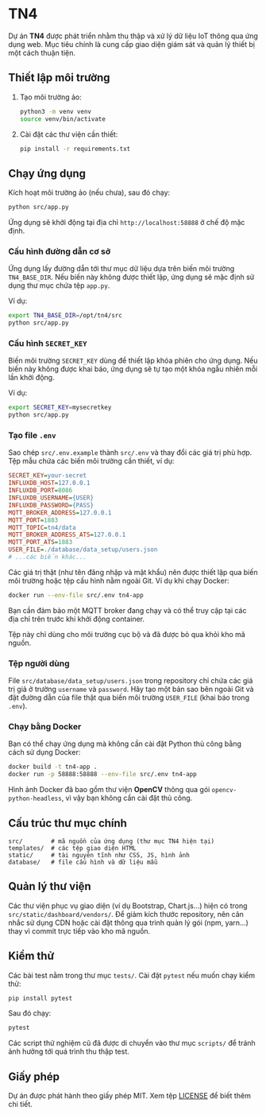 # TN4

Dự án **TN4** được phát triển nhằm thu thập và xử lý dữ liệu IoT thông qua ứng dụng web. Mục tiêu chính là cung cấp giao diện giám sát và quản lý thiết bị một cách thuận tiện.

## Thiết lập môi trường

1. Tạo môi trường ảo:
   ```bash
   python3 -m venv venv
   source venv/bin/activate
   ```
2. Cài đặt các thư viện cần thiết:
   ```bash
   pip install -r requirements.txt
   ```

## Chạy ứng dụng

Kích hoạt môi trường ảo (nếu chưa), sau đó chạy:
```bash
python src/app.py
```
Ứng dụng sẽ khởi động tại địa chỉ `http://localhost:58888` ở chế độ mặc định.

### Cấu hình đường dẫn cơ sở

Ứng dụng lấy đường dẫn tới thư mục dữ liệu dựa trên biến môi trường
`TN4_BASE_DIR`. Nếu biến này không được thiết lập, ứng dụng sẽ mặc định sử
dụng thư mục chứa tệp `app.py`.

Ví dụ:

```bash
export TN4_BASE_DIR=/opt/tn4/src
python src/app.py
```

### Cấu hình `SECRET_KEY`

Biến môi trường `SECRET_KEY` dùng để thiết lập khóa phiên cho ứng dụng.
Nếu biến này không được khai báo, ứng dụng sẽ tự tạo một khóa ngẫu nhiên
mỗi lần khởi động.

Ví dụ:

```bash
export SECRET_KEY=mysecretkey
python src/app.py
```

### Tạo file `.env`

Sao chép `src/.env.example` thành `src/.env` và thay đổi các giá trị phù hợp.
Tệp mẫu chứa các biến môi trường cần thiết, ví dụ:

```ini
SECRET_KEY=your-secret
INFLUXDB_HOST=127.0.0.1
INFLUXDB_PORT=8086
INFLUXDB_USERNAME={USER}
INFLUXDB_PASSWORD={PASS}
MQTT_BROKER_ADDRESS=127.0.0.1
MQTT_PORT=1883
MQTT_TOPIC=tn4/data
MQTT_BROKER_ADDRESS_ATS=127.0.0.1
MQTT_PORT_ATS=1883
USER_FILE=./database/data_setup/users.json
# ...các biến khác...
```

Các giá trị thật (như tên đăng nhập và mật khẩu) nên được thiết lập qua biến
môi trường hoặc tệp cấu hình nằm ngoài Git. Ví dụ khi chạy Docker:

```bash
docker run --env-file src/.env tn4-app
```

Bạn cần đảm bảo một MQTT broker đang chạy và có thể truy cập tại các địa chỉ trên trước khi khởi động container.

Tệp này chỉ dùng cho môi trường cục bộ và đã được bỏ qua khỏi kho mã nguồn.

### Tệp người dùng

File `src/database/data_setup/users.json` trong repository chỉ chứa các giá trị
giả ở trường `username` và `password`. Hãy tạo một bản sao bên ngoài Git và đặt
đường dẫn của file thật qua biến môi trường `USER_FILE` (khai báo trong `.env`).

### Chạy bằng Docker

Bạn có thể chạy ứng dụng mà không cần cài đặt Python thủ công bằng cách sử dụng Docker:

```bash
docker build -t tn4-app .
docker run -p 58888:58888 --env-file src/.env tn4-app
```
Hình ảnh Docker đã bao gồm thư viện **OpenCV** thông qua gói
`opencv-python-headless`, vì vậy bạn không cần cài đặt thủ công.

## Cấu trúc thư mục chính

```
src/        # mã nguồn của ứng dụng (thư mục TN4 hiện tại)
templates/  # các tệp giao diện HTML
static/     # tài nguyên tĩnh như CSS, JS, hình ảnh
database/   # file cấu hình và dữ liệu mẫu
```

## Quản lý thư viện

Các thư viện phục vụ giao diện (ví dụ Bootstrap, Chart.js...) hiện có trong
`src/static/dashboard/vendors/`. Để giảm kích thước repository, nên cân nhắc sử
dụng CDN hoặc cài đặt thông qua trình quản lý gói (npm, yarn...) thay vì commit
trực tiếp vào kho mã nguồn.
## Kiểm thử

Các bài test nằm trong thư mục `tests/`. Cài đặt `pytest` nếu muốn chạy kiểm thử:

```bash
pip install pytest
```

Sau đó chạy:

```bash
pytest
```

Các script thử nghiệm cũ đã được di chuyển vào thư mục `scripts/` để tránh ảnh hưởng tới quá trình thu thập test.

## Giấy phép

Dự án được phát hành theo giấy phép MIT. Xem tệp [LICENSE](LICENSE) để biết thêm chi tiết.
